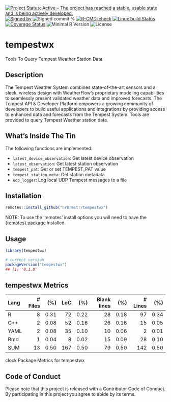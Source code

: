 
[![Project Status: Active – The project has reached a stable, usable
state and is being actively
developed.](https://www.repostatus.org/badges/latest/active.svg)](https://www.repostatus.org/#active)
[![Signed
by](https://img.shields.io/badge/Keybase-Verified-brightgreen.svg)](https://keybase.io/hrbrmstr)
![Signed commit
%](https://img.shields.io/badge/Signed_Commits-100%25-lightgrey.svg)
[![R-CMD-check](https://github.com/hrbrmstr/tempestwx/workflows/R-CMD-check/badge.svg)](https://github.com/hrbrmstr/tempestwx/actions?query=workflow%3AR-CMD-check)
[![Linux build
Status](https://travis-ci.org/hrbrmstr/tempestwx.svg?branch=master)](https://travis-ci.org/hrbrmstr/tempestwx)
[![Coverage
Status](https://codecov.io/gh/hrbrmstr/tempestwx/branch/master/graph/badge.svg)](https://codecov.io/gh/hrbrmstr/tempestwx)
![Minimal R
Version](https://img.shields.io/badge/R%3E%3D-3.6.0-blue.svg)
![License](https://img.shields.io/badge/License-MIT-blue.svg)

# tempestwx

Tools To Query Tempest Weather Station Data

## Description

The Tempest Weather System combines state-of-the-art sensors and a
sleek, wireless design with WeatherFlow’s proprietary modeling
capabilities to seamlessly present validated weather data and improved
forecasts. The Tempest API & Developer Platform empowers a growing
community of developers to build useful applications and integrations by
providing access to enhanced data and forecasts from the Tempest System.
Tools are provided to query Tempest Weather station data.

## What’s Inside The Tin

The following functions are implemented:

-   `latest_device_observation`: Get latest device observation
-   `latest_observation`: Get latest station observation
-   `tempest_pat`: Get or set TEMPEST_PAT value
-   `tempest_station_meta`: Get station metadata
-   `udp_logger`: Log local UDP Tempest messages to a file

## Installation

``` r
remotes::install_github("hrbrmstr/tempestwx")
```

NOTE: To use the ‘remotes’ install options you will need to have the
[{remotes} package](https://github.com/r-lib/remotes) installed.

## Usage

``` r
library(tempestwx)

# current version
packageVersion("tempestwx")
## [1] '0.1.0'
```

## tempestwx Metrics

| Lang | # Files |  (%) | LoC |  (%) | Blank lines |  (%) | # Lines |  (%) |
|:-----|--------:|-----:|----:|-----:|------------:|-----:|--------:|-----:|
| R    |       8 | 0.31 |  72 | 0.22 |          28 | 0.18 |      97 | 0.34 |
| C++  |       2 | 0.08 |  52 | 0.16 |          26 | 0.16 |      15 | 0.05 |
| YAML |       2 | 0.08 |  35 | 0.10 |          10 | 0.06 |       2 | 0.01 |
| Rmd  |       1 | 0.04 |   8 | 0.02 |          15 | 0.09 |      28 | 0.10 |
| SUM  |      13 | 0.50 | 167 | 0.50 |          79 | 0.50 |     142 | 0.50 |

clock Package Metrics for tempestwx

## Code of Conduct

Please note that this project is released with a Contributor Code of
Conduct. By participating in this project you agree to abide by its
terms.
